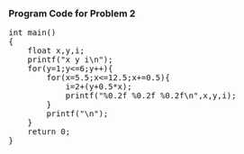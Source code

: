 ### Program Code for Problem 2

<pre>int main()
{
    float x,y,i;
    printf("x y i\n");
    for(y=1;y<=6;y++){
        for(x=5.5;x<=12.5;x+=0.5){
            i=2+(y+0.5*x);
            printf("%0.2f %0.2f %0.2f\n",x,y,i);
        }
        printf("\n");
    }
    return 0;
}
